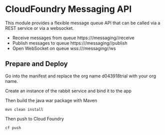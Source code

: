 # CloudFoundry Messaging API

This module provides a flexible message queue API that can be called via a REST service or via a websocket.
- Receive messages from queue https://<host>/messaging/<queue>/receive
- Publish messages to queue https://<host>/messaging/<queue>/publish
- Open WebSocket on queue wss://<host>/messaging/<queue>/ws

## Prepare and Deploy

Go into the manifest and replace the org name d043918trial with your org name.

Create an instance of the rabbit service and bind it to the app

Then build the java war package with Maven
```
mvn clean install
```
Then push to Cloud Foundry
```
cf push
```


